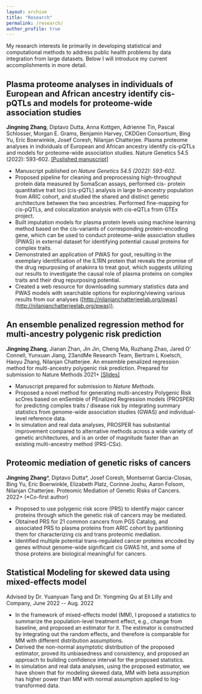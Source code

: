 ```yaml
---
layout: archive
title: "Research"
permalink: /research/
author_profile: true
--- 
```


My research interests lie primarily in developing statistical and computational methods to address public health problems by data integration from large datasets. Below I will introduce my current accomplishments in more detail.

  
Plasma proteome analyses in individuals of European and African ancestry identify cis-pQTLs and models for proteome-wide association studies
------
**Jingning Zhang**, Diptavo Dutta, Anna Kottgen, Adrienne Tin, Pascal Schlosser, Morgan E. Grams, Benjamin Harvey, CKDGen Consortium, Bing Yu, Eric Boerwinkle, Josef Coresh, Nilanjan Chatterjee. Plasma proteome analyses in individuals of European and African ancestry identify cis-pQTLs and models for proteome-wide association studies. Nature Genetics 54.5 (2022): 593-602. [\[Puslished manuscript\]](https://www.nature.com/articles/s41588-022-01051-w)

- Manuscript published on *Nature Genetics 54.5 (2022): 593-602*.
- Proposed pipeline for cleaning and preprocessing high-throughput protein data measured by SomaScan assays, performed cis- protein quantitative trait loci (cis-pQTL) analysis in large bi-ancestry population from ARIC cohort, and studied the shared and distinct genetic architecture between the two ancestries. Performed fine-mapping for cis-pQTLs, and colocalization analysis with cis-eQTLs from GTEx project.
- Built imputation models for plasma protein levels using machine learning method based on the cis-variants of corresponding protein-encoding gene, which can be used to conduct proteome-wide association studies (PWAS) in external dataset for identifying potential causal proteins for complex traits.
- Demonstrated an application of PWAS for gout, resulting in the exemplary identification of the IL1RN protein that reveals the promise of the drug repurposing of anakinra to treat gout, which suggests utilizing our results to investigate the causal role of plasma proteins on complex traits and their drug repurposing potential.
- Created a web resource for downloading summary statistics data and PWAS models with searchable options for exploring/viewing various results from our analyses ([http://nilanjanchatterjeelab.org/pwas](http://nilanjanchatterjeelab.org/pwas)).


An ensemble penalized regression method for multi-ancestry polygenic risk prediction
------
**Jingning Zhang**, Jianan Zhan, Jin Jin, Cheng Ma, Ruzhang Zhao, Jared O' Connell, Yunxuan Jiang, 23andMe Research Team, Bertram L Koelsch, Haoyu Zhang, Nilanjan Chatterjee. An ensemble penalized regression method for multi-ancestry polygenic risk prediction. Prepared for submission to Nature Methods 2021+ [\[Slides\]](https://github.com/Jingning-Zhang/PROSPER/blob/main/PROSPER.pdf)

- Manuscript prepared for submission to *Nature Methods*.
- Proposed a novel method for generating multi-ancestry Polygenic Risk scOres based on enSemble of PEnalized Regression models (PROSPER) for predicting complex traits / disease risk by integrating summary statistics from genome-wide association studies (GWAS) and individual-level reference data.
- In simulation and real data analyses, PROSPER has substantial improvement compared to alternative methods across a wide variety of genetic architectures, and is an order of magnitude faster than an existing multi-ancestry method (PRS-CSx).
  
Proteomic mediation of genetic risks of cancers
------
**Jingning Zhang**\*, Diptavo Dutta\*, Josef Coresh, Montserrat Garcia-Closas, Bing Yu, Eric Boerwinkle, Elizabeth Platz, Corinne Joshu, Aaron Folsom, Nilanjan Chatterjee. Proteomic Mediation of Genetic Risks of Cancers. 2022+ (\*Co-first author)

- Proposed to use polygenic risk score (PRS) to identify major cancer proteins through which the genetic risk of cancers may be mediated.
- Obtained PRS for 21 common cancers from PGS Catalog, and associated PRS to plasma proteins from ARIC cohort by partitioning them for characterizing cis and trans proteomic mediation.
- Identified multiple potential trans-regulated cancer proteins encoded by genes without genome-wide significant cis GWAS hit, and some of those proteins are biological meaningful for cancers.
  

Statistical Modeling for skewed data using mixed-effects model
------
Advised by Dr. Yuanyuan Tang and Dr. Yongming Qu at Eli Lilly and Company, June 2022 -- Aug. 2022

- In the framework of mixed-effects model (MM), I proposed a statistics to summarize the population-level treatment effect, e.g., change from baseline, and proposed an estimator for it. The estimator is constructed by integrating out the random effects, and therefore is comparable for MM with different distribution assumptions.
- Derived the non-normal asymptotic distribution of the proposed estimator, proved its unbiasedness and consistency, and proposed an approach to building confidence interval for the proposed statistics.
- In simulation and real data analyses, using the proposed estimator, we have shown that for modeling skewed data, MM with beta assumption has higher power than MM with normal assumption applied to log-transformed data.

